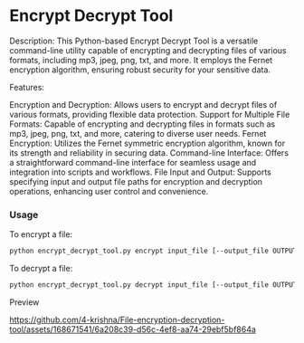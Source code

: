 # Encrypt Decrypt Tool

Description:
This Python-based Encrypt Decrypt Tool is a versatile command-line utility capable of encrypting and decrypting files of various formats, including mp3, jpeg, png, txt, and more. It employs the Fernet encryption algorithm, ensuring robust security for your sensitive data.

Features:

Encryption and Decryption: Allows users to encrypt and decrypt files of various formats, providing flexible data protection.
Support for Multiple File Formats: Capable of encrypting and decrypting files in formats such as mp3, jpeg, png, txt, and more, catering to diverse user needs.
Fernet Encryption: Utilizes the Fernet symmetric encryption algorithm, known for its strength and reliability in securing data.
Command-line Interface: Offers a straightforward command-line interface for seamless usage and integration into scripts and workflows.
File Input and Output: Supports specifying input and output file paths for encryption and decryption operations, enhancing user control and convenience.


### Usage
To encrypt a file:
```bash
python encrypt_decrypt_tool.py encrypt input_file [--output_file OUTPUT_FILE]
```
To decrypt a file:
```bash
python encrypt_decrypt_tool.py decrypt input_file [--output_file OUTPUT_FILE]
```

Preview


https://github.com/4-krishna/File-encryption-decryption-tool/assets/168671541/6a208c39-d56c-4ef8-aa74-29ebf5bf864a

